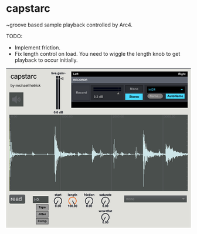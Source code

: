 # capstarc

~groove based sample playback controlled by Arc4.

TODO:
- Implement friction.
- Fix length control on load. You need to wiggle the length knob to get playback to occur initially.

![capstarc](https://github.com/mhetrick/capstarc/blob/master/capstarc.PNG "Capstarc")
